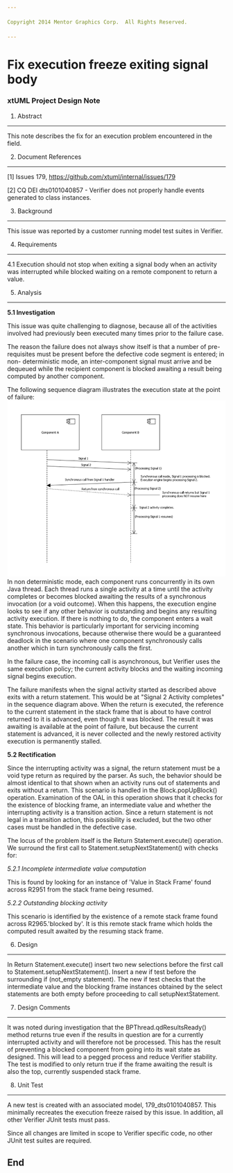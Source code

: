 ```yaml
---

Copyright 2014 Mentor Graphics Corp.  All Rights Reserved.

---
```


# Fix execution freeze exiting signal body
### xtUML Project Design Note

1. Abstract
-----------
This note describes the fix for an execution problem encountered in the field.

2. Document References
----------------------
[1] Issues 179, https://github.com/xtuml/internal/issues/179

[2] CQ DEI dts0101040857 - Verifier does not properly handle events generated to
    class instances.

3. Background
-------------
This issue was reported by a customer running model test suites in Verifier.

4. Requirements
---------------
4.1 Execution should not stop when exiting a signal body when an activity was
interrupted while blocked waiting on a remote component to return a value.

5. Analysis
-----------
**5.1 Investigation**

This issue was quite challenging to diagnose, because all of the activities
involved had previously been executed many times prior to the failure case.

The reason the failure does not always show itself is that a number of pre-
requisites must be present before the defective code segment is entered; in non-
deterministic mode, an inter-component signal must arrive and be dequeued while
the recipient component is blocked awaiting a result being computed by another
component.

The following sequence diagram illustrates the execution state at the point of
failure:
![Alt text](./ver_blocking_behav.png "Verifier non deterministic mode behavior on blocking.")
In non deterministic mode, each component runs concurrently in its own Java
thread. Each thread runs a single activity at a time until the activity
completes or becomes blocked awaiting the results of a synchronous invocation
(or a void outcome). When this happens, the execution engine looks to see if
any other behavior is outstanding and begins any resulting activity execution.
If there is nothing to do, the component enters a wait state. This behavior is
particularly important for servicing incoming synchronous invocations, because
otherwise there would be a guaranteed deadlock in the scenario where one
component synchronously calls another which in turn synchronously calls the
first. 

In the failure case, the incoming call is asynchronous, but Verifier uses the
same execution policy; the current activity blocks and the waiting incoming
signal begins execution.

The failure manifests when the signal activity started as described above exits
with a return statement. This would be at "Signal 2 Activity completes" in the
sequence diagram above. When the return is executed, the reference to the
current statement in the stack frame that is about to have control returned to
it is advanced, even though it was blocked. The result it was awaiting is
available at the point of failure, but because the current statement is
advanced, it is never collected and the newly restored activity execution is
permanently stalled.

**5.2 Rectification**

Since the interrupting activity was a signal, the return statement must be a
void type return as required by the parser. As such, the behavior should be
almost identical to that shown when an activity runs out of statements and exits
without a return. This scenario is handled in the Block.popUpBlock() operation.
Examination of the OAL in this operation shows that it checks for the existence
of blocking frame, an intermediate value and whether the interrupting activity
is a transition action. Since a return statement is not legal in a transition
action, this possibility is excluded, but the two other cases must be handled in
the defective case.

The locus of the problem itself is the Return Statement.execute() operation.
We surround the first call to Statement.setupNextStatement() with checks for:

*5.2.1 Incomplete intermediate value computation*

This is found by looking for an instance of 'Value in Stack Frame' found across
R2951 from the stack frame being resumed.

*5.2.2 Outstanding blocking activity*

This scenario is identified by the existence of a remote stack frame found
across  R2965.'blocked by'. It is this remote stack frame which holds the
computed result awaited by the resuming stack frame.

6. Design
---------
In Return Statement.execute() insert two new selections before the first call to
Statement.setupNextStatement(). Insert a new if test before the surrounding
if (not_empty statement). The new if test checks that the intermediate value and
the blocking frame instances obtained by the select statements are both empty
before proceeding to call setupNextStatement.

7. Design Comments
------------------
It was noted during investigation that the BPThread.qdResultsReady() method
returns true even if the results in question are for a currently interrupted
activity and will therefore not be processed. This has the result of preventing
a blocked component from going into its wait state as designed. This will lead
to a pegged process and reduce Verifier stability. The test is modified to only
return true if the frame awaiting the result is also the top, currently
suspended stack frame.

8. Unit Test
------------
A new test is created with an associated model, 179_dts0101040857. This
minimally recreates the execution freeze raised by this issue. In addition, all
other Verifier JUnit tests must pass.

Since all changes are limited in scope to Verifier specific code, no other
JUnit test suites are required.

End
---

